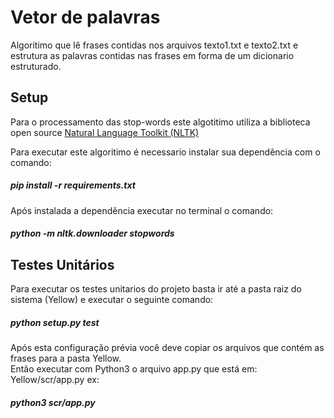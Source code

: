 <h1> Vetor de palavras </h1>
Algoritimo que lê frases contidas nos arquivos texto1.txt e texto2.txt e estrutura as palavras contidas nas frases em forma de um dicionario estruturado.
<h2>Setup</h2>
Para o processamento das stop-words este algotitimo utiliza a biblioteca open source 
 <a href ="https://github.com/nltk/nltk"> Natural Language Toolkit (NLTK) </a> <br/>
 
Para executar este algoritimo é necessario instalar sua dependência com o comando: <br/>
<h5>pip install -r requirements.txt</h5>
Após instalada a dependência executar no terminal o comando: <br/>
<h5>python -m nltk.downloader stopwords</h5>

<h2> Testes Unitários </h2>
Para executar os testes unitarios do projeto basta ir até a pasta raiz do sistema (Yellow) e executar o seguinte comando:<br/>
<h5>python setup.py test</h5>

Após esta configuração prévia você deve copiar os arquivos que contém as frases para a pasta Yellow. <br/>
 Então executar com Python3 o arquivo app.py que está em: Yellow/scr/app.py ex:
 <h5>python3 scr/app.py</h5>
